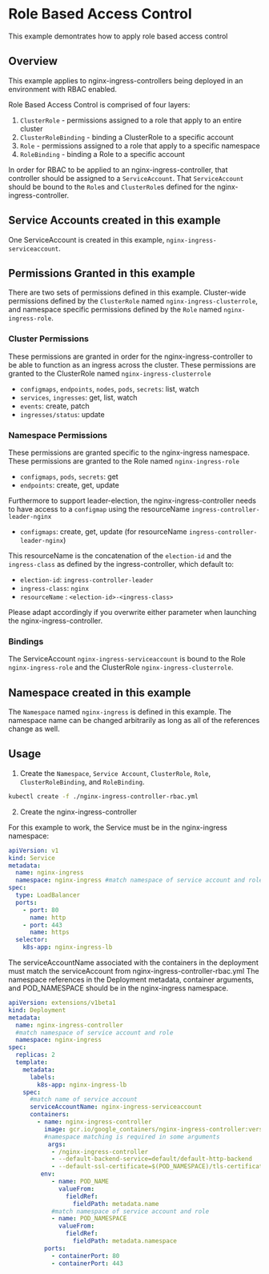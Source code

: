 # Role Based Access Control

This example demontrates how to apply role based access control

## Overview

This example applies to nginx-ingress-controllers being deployed in an
environment with RBAC enabled.

Role Based Access Control is comprised of four layers:

1.  `ClusterRole` - permissions assigned to a role that apply to an entire cluster
2.  `ClusterRoleBinding` - binding a ClusterRole to a specific account
3.  `Role` - permissions assigned to a role that apply to a specific namespace
4.  `RoleBinding` - binding a Role to a specific account

In order for RBAC to be applied to an nginx-ingress-controller, that controller
should be assigned to a `ServiceAccount`.  That `ServiceAccount` should be
bound to the `Role`s and `ClusterRole`s defined for the
nginx-ingress-controller.

## Service Accounts created in this example

One ServiceAccount is created in this example, `nginx-ingress-serviceaccount`.

## Permissions Granted in this example

There are two sets of permissions defined in this example.  Cluster-wide
permissions defined by the `ClusterRole` named `nginx-ingress-clusterrole`, and
namespace specific permissions defined by the `Role` named
`nginx-ingress-role`.

### Cluster Permissions

These permissions are granted in order for the nginx-ingress-controller to be
able to function as an ingress across the cluster.  These permissions are
granted to the ClusterRole named `nginx-ingress-clusterrole`

* `configmaps`, `endpoints`, `nodes`, `pods`, `secrets`: list, watch
* `services`, `ingresses`: get, list, watch
* `events`: create, patch
* `ingresses/status`: update

### Namespace Permissions

These permissions are granted specific to the nginx-ingress namespace.  These
permissions are granted to the Role named `nginx-ingress-role`

* `configmaps`, `pods`, `secrets`: get
* `endpoints`: create, get, update

Furthermore to support leader-election, the nginx-ingress-controller needs to
have access to a `configmap` using the resourceName `ingress-controller-leader-nginx`

* `configmaps`: create, get, update (for resourceName `ingress-controller-leader-nginx`)

This resourceName is the concatenation of the `election-id` and the
`ingress-class` as defined by the ingress-controller, which default to:

* `election-id`: `ingress-controller-leader`
* `ingress-class`: `nginx`
* `resourceName` : `<election-id>-<ingress-class>`

Please adapt accordingly if you overwrite either parameter when launching the
nginx-ingress-controller.

### Bindings

The ServiceAccount `nginx-ingress-serviceaccount` is bound to the Role
`nginx-ingress-role` and the ClusterRole `nginx-ingress-clusterrole`.

## Namespace created in this example

The `Namespace` named `nginx-ingress` is defined in this example.  The
namespace name can be changed arbitrarily as long as all of the references
change as well.


## Usage

1.  Create the `Namespace`, `Service Account`, `ClusterRole`, `Role`,
`ClusterRoleBinding`, and `RoleBinding`.

```sh
kubectl create -f ./nginx-ingress-controller-rbac.yml
```

2.  Create the nginx-ingress-controller

For this example to work, the Service must be in the nginx-ingress namespace:

```yaml
apiVersion: v1
kind: Service
metadata:
  name: nginx-ingress
  namespace: nginx-ingress #match namespace of service account and role
spec:
  type: LoadBalancer
  ports:
    - port: 80
      name: http
    - port: 443
      name: https
  selector:
    k8s-app: nginx-ingress-lb
```

The serviceAccountName associated with the containers in the deployment must
match the serviceAccount from nginx-ingress-controller-rbac.yml  The namespace
references in the Deployment metadata, container arguments, and POD_NAMESPACE
should be in the nginx-ingress namespace.

```yaml
apiVersion: extensions/v1beta1
kind: Deployment
metadata:
  name: nginx-ingress-controller
  #match namespace of service account and role
  namespace: nginx-ingress 
spec:
  replicas: 2
  template:
    metadata:
      labels:
        k8s-app: nginx-ingress-lb
    spec:
      #match name of service account
      serviceAccountName: nginx-ingress-serviceaccount
      containers:
        - name: nginx-ingress-controller
          image: gcr.io/google_containers/nginx-ingress-controller:version
          #namespace matching is required in some arguments
           args:
            - /nginx-ingress-controller
            - --default-backend-service=default/default-http-backend
            - --default-ssl-certificate=$(POD_NAMESPACE)/tls-certificate
         env:
            - name: POD_NAME
              valueFrom:
                fieldRef:
                  fieldPath: metadata.name
            #match namespace of service account and role
            - name: POD_NAMESPACE 
              valueFrom:
                fieldRef:
                  fieldPath: metadata.namespace	  
          ports:
            - containerPort: 80
            - containerPort: 443

```
